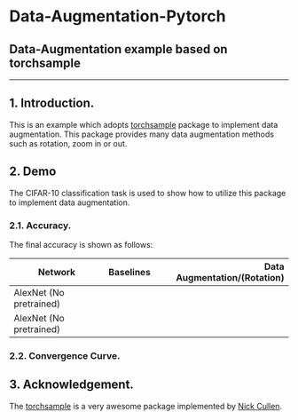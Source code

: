 # Data-Augmentation-Pytorch
Data-Augmentation example based on torchsample
---
---
## 1. Introduction.
This is an example which adopts [torchsample](https://github.com/ncullen93/torchsample)  package to implement data augmentation. This package provides many data augmentation methods such as rotation, zoom in or out.
## 2. Demo
The CIFAR-10 classification task is used to show how to utilize this package to implement data augmentation.

### 2.1. Accuracy.
The final accuracy is shown as follows:

| Network        | Baselines           | Data Augmentation/(Rotation)  |
| ------------- |:-------------:| -----:|
| AlexNet (No pretrained)     | 
| AlexNet (No pretrained)      | 

### 2.2. Convergence Curve.

## 3.  Acknowledgement.

The  [torchsample](https://github.com/ncullen93/torchsample)  is a very awesome package implemented by [Nick Cullen](https://github.com/ncullen93). 
